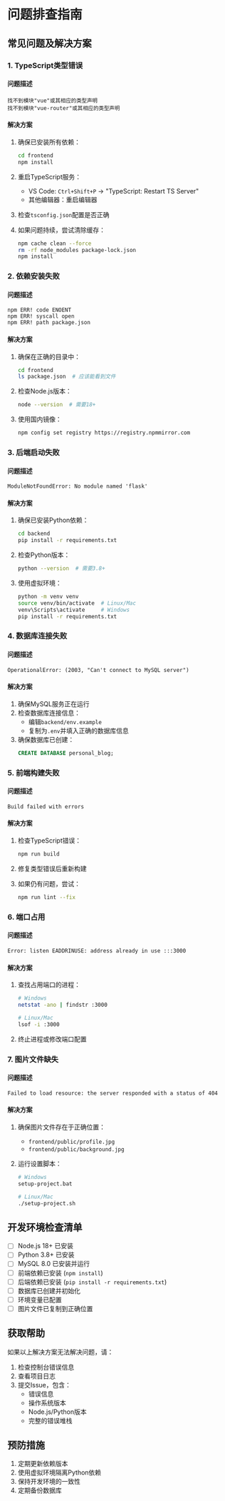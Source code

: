 # 问题排查指南

## 常见问题及解决方案

### 1. TypeScript类型错误

#### 问题描述
```
找不到模块"vue"或其相应的类型声明
找不到模块"vue-router"或其相应的类型声明
```

#### 解决方案
1. 确保已安装所有依赖：
   ```bash
   cd frontend
   npm install
   ```

2. 重启TypeScript服务：
   - VS Code: `Ctrl+Shift+P` → "TypeScript: Restart TS Server"
   - 其他编辑器：重启编辑器

3. 检查`tsconfig.json`配置是否正确

4. 如果问题持续，尝试清除缓存：
   ```bash
   npm cache clean --force
   rm -rf node_modules package-lock.json
   npm install
   ```

### 2. 依赖安装失败

#### 问题描述
```
npm ERR! code ENOENT
npm ERR! syscall open
npm ERR! path package.json
```

#### 解决方案
1. 确保在正确的目录中：
   ```bash
   cd frontend
   ls package.json  # 应该能看到文件
   ```

2. 检查Node.js版本：
   ```bash
   node --version  # 需要18+
   ```

3. 使用国内镜像：
   ```bash
   npm config set registry https://registry.npmmirror.com
   ```

### 3. 后端启动失败

#### 问题描述
```
ModuleNotFoundError: No module named 'flask'
```

#### 解决方案
1. 确保已安装Python依赖：
   ```bash
   cd backend
   pip install -r requirements.txt
   ```

2. 检查Python版本：
   ```bash
   python --version  # 需要3.8+
   ```

3. 使用虚拟环境：
   ```bash
   python -m venv venv
   source venv/bin/activate  # Linux/Mac
   venv\Scripts\activate     # Windows
   pip install -r requirements.txt
   ```

### 4. 数据库连接失败

#### 问题描述
```
OperationalError: (2003, "Can't connect to MySQL server")
```

#### 解决方案
1. 确保MySQL服务正在运行
2. 检查数据库连接信息：
   - 编辑`backend/env.example`
   - 复制为`.env`并填入正确的数据库信息
3. 确保数据库已创建：
   ```sql
   CREATE DATABASE personal_blog;
   ```

### 5. 前端构建失败

#### 问题描述
```
Build failed with errors
```

#### 解决方案
1. 检查TypeScript错误：
   ```bash
   npm run build
   ```

2. 修复类型错误后重新构建

3. 如果仍有问题，尝试：
   ```bash
   npm run lint --fix
   ```

### 6. 端口占用

#### 问题描述
```
Error: listen EADDRINUSE: address already in use :::3000
```

#### 解决方案
1. 查找占用端口的进程：
   ```bash
   # Windows
   netstat -ano | findstr :3000
   
   # Linux/Mac
   lsof -i :3000
   ```

2. 终止进程或修改端口配置

### 7. 图片文件缺失

#### 问题描述
```
Failed to load resource: the server responded with a status of 404
```

#### 解决方案
1. 确保图片文件存在于正确位置：
   - `frontend/public/profile.jpg`
   - `frontend/public/background.jpg`

2. 运行设置脚本：
   ```bash
   # Windows
   setup-project.bat
   
   # Linux/Mac
   ./setup-project.sh
   ```

## 开发环境检查清单

- [ ] Node.js 18+ 已安装
- [ ] Python 3.8+ 已安装
- [ ] MySQL 8.0 已安装并运行
- [ ] 前端依赖已安装 (`npm install`)
- [ ] 后端依赖已安装 (`pip install -r requirements.txt`)
- [ ] 数据库已创建并初始化
- [ ] 环境变量已配置
- [ ] 图片文件已复制到正确位置

## 获取帮助

如果以上解决方案无法解决问题，请：

1. 检查控制台错误信息
2. 查看项目日志
3. 提交Issue，包含：
   - 错误信息
   - 操作系统版本
   - Node.js/Python版本
   - 完整的错误堆栈

## 预防措施

1. 定期更新依赖版本
2. 使用虚拟环境隔离Python依赖
3. 保持开发环境的一致性
4. 定期备份数据库
